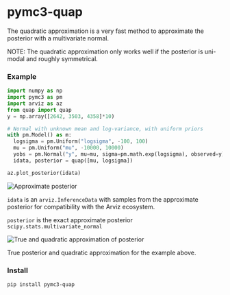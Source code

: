 # pymc3-quap

The quadratic approximation is a very fast method to approximate the posterior with a multivariate normal. 

NOTE: The quadratic approximation only works well if the posterior is uni-modal and roughly symmetrical. 

### Example

```python
import numpy as np
import pymc3 as pm
import arviz as az
from quap import quap
y = np.array([2642, 3503, 4358]*10)

# Normal with unknown mean and log-variance, with uniform priors 
with pm.Model() as m: 
  logsigma = pm.Uniform("logsigma", -100, 100)
  mu = pm.Uniform("mu", -10000, 10000) 
  yobs = pm.Normal("y", mu=mu, sigma=pm.math.exp(logsigma), observed=y)
  idata, posterior = quap([mu, logsigma])

az.plot_posterior(idata)
```

![Approximate posterior](posterior.png)

`idata` is an `arviz.InferenceData` with samples from the approximate posterior for compatibility with the Arviz ecosystem.
 
`posterior` is the exact approximate posterior `scipy.stats.multivariate_normal`

![True and quadratic approximation of posterior](quap.png)   

True posterior and quadratic approximation for the example above.

### Install

`pip install pymc3-quap`